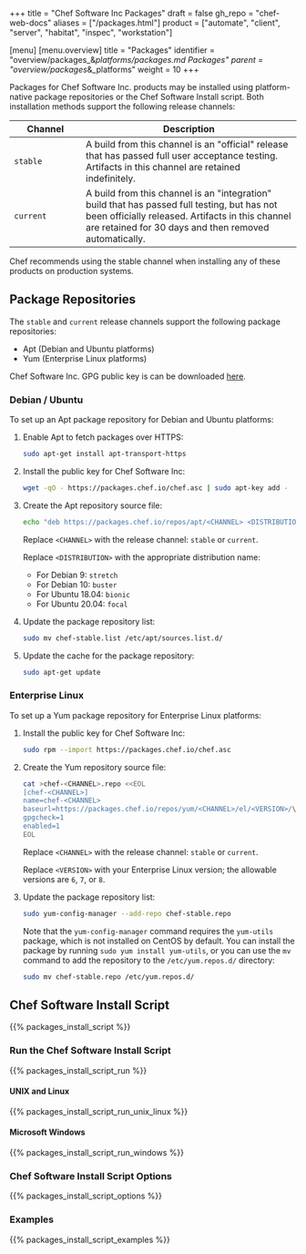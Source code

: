 +++
title = "Chef Software Inc Packages"
draft = false
gh_repo = "chef-web-docs"
aliases = ["/packages.html"]
product = ["automate", "client", "server", "habitat", "inspec", "workstation"]

[menu]
  [menu.overview]
    title = "Packages"
    identifier = "overview/packages_&_platforms/packages.md Packages"
    parent = "overview/packages_&_platforms"
    weight = 10
+++

Packages for Chef Software Inc. products may be installed using
platform-native package repositories or the Chef Software Install script. Both
installation methods support the following release channels:

<table>
<colgroup>
<col style="width: 25%" />
<col style="width: 75%" />
</colgroup>
<thead>
<tr class="header">
<th>Channel</th>
<th>Description</th>
</tr>
</thead>
<tbody>
<tr>
<td><code>stable</code></td>
<td>A build from this channel is an "official" release that has passed full user acceptance testing. Artifacts in this channel are retained indefinitely.</td>
</tr>
<tr>
<td><code>current</code></td>
<td>A build from this channel is an "integration" build that has passed full testing, but has not been officially released. Artifacts in this channel are retained for 30 days and then removed automatically.</td>
</tr>
</tbody>
</table>

Chef recommends using the stable channel when installing any of these
products on production systems.

## Package Repositories

The `stable` and `current` release channels support the following
package repositories:

-   Apt (Debian and Ubuntu platforms)
-   Yum (Enterprise Linux platforms)

Chef Software Inc. GPG public key is can be downloaded
[here](https://packages.chef.io/chef.asc).

### Debian / Ubuntu

To set up an Apt package repository for Debian and Ubuntu platforms:

1.  Enable Apt to fetch packages over HTTPS:

    ```bash
    sudo apt-get install apt-transport-https
    ```

2.  Install the public key for Chef Software Inc:

    ```bash
    wget -qO - https://packages.chef.io/chef.asc | sudo apt-key add -
    ```

3.  Create the Apt repository source file:

    ```bash
    echo "deb https://packages.chef.io/repos/apt/<CHANNEL> <DISTRIBUTION> main" > chef-<CHANNEL>.list
    ```

    Replace `<CHANNEL>` with the release channel: `stable` or `current`.

    Replace `<DISTRIBUTION>` with the appropriate distribution name:

    -   For Debian 9: `stretch`
    -   For Debian 10: `buster`
    -   For Ubuntu 18.04: `bionic`
    -   For Ubuntu 20.04: `focal`

4.  Update the package repository list:

    ```bash
    sudo mv chef-stable.list /etc/apt/sources.list.d/
    ```

5.  Update the cache for the package repository:

    ```bash
    sudo apt-get update
    ```

### Enterprise Linux

To set up a Yum package repository for Enterprise Linux platforms:

1.  Install the public key for Chef Software Inc:

    ```bash
    sudo rpm --import https://packages.chef.io/chef.asc
    ```

2.  Create the Yum repository source file:

    ```bash
    cat >chef-<CHANNEL>.repo <<EOL
    [chef-<CHANNEL>]
    name=chef-<CHANNEL>
    baseurl=https://packages.chef.io/repos/yum/<CHANNEL>/el/<VERSION>/\$basearch/
    gpgcheck=1
    enabled=1
    EOL
    ```

    Replace `<CHANNEL>` with the release channel: `stable` or `current`.

    Replace `<VERSION>` with your Enterprise Linux version; the
    allowable versions are `6`, `7`, or `8`.

3.  Update the package repository list:

    ```bash
    sudo yum-config-manager --add-repo chef-stable.repo
    ```

    Note that the `yum-config-manager` command requires the `yum-utils`
    package, which is not installed on CentOS by default. You can
    install the package by running `sudo yum install yum-utils`, or you
    can use the `mv` command to add the repository to the
    `/etc/yum.repos.d/` directory:

    ```bash
    sudo mv chef-stable.repo /etc/yum.repos.d/
    ```

## Chef Software Install Script

{{% packages_install_script %}}

### Run the Chef Software Install Script

{{% packages_install_script_run %}}

#### UNIX and Linux

{{% packages_install_script_run_unix_linux %}}

#### Microsoft Windows

{{% packages_install_script_run_windows %}}

### Chef Software Install Script Options

{{% packages_install_script_options %}}

### Examples

{{% packages_install_script_examples %}}
